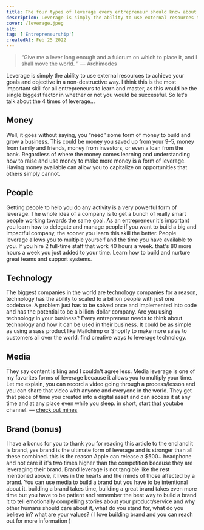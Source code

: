 ```yaml
---
title: The four types of leverage every entrepreneur should know about ( with bonus )
description: Leverage is simply the ability to use external resources to achieve your goals and objective in a non-destructive way. I think this is the most important skill for all entrepreneurs to learn and master
cover: /leverage.jpeg
alt:
tag: ['Entrepreneurship']
createdAt: Feb 25 2022
---
```



> “Give me a lever long enough and a fulcrum on which to place it, and I shall move the world. ” ― Archimedes
> 

Leverage is simply the ability to use external resources to achieve your goals and objective in a non-destructive way. I think this is the most important skill for all entrepreneurs to learn and master, as this would be the single biggest factor in whether or not you would be successful. So let's talk about the 4 times of leverage…

## **Money**

Well, it goes without saying, you “need” some form of money to build and grow a business. This could be money you saved up from your 9–5, money from family and friends, money from investors, or even a loan from the bank. Regardless of where the money comes learning and understanding how to raise and use money to make more money is a form of leverage. Having money available can allow you to capitalize on opportunities that others simply cannot.

## **People**

Getting people to help you do any activity is a very powerful form of leverage. The whole idea of a company is to get a bunch of really smart people working towards the same goal. As an entrepreneur it's important you learn how to delegate and manage people if you want to build a big and impactful company, the sooner you learn this skill the better. People leverage allows you to multiple yourself and the time you have available to you. If you hire 2 full-time staff that work 40 hours a week. that's 80 more hours a week you just added to your time. Learn how to build and nurture great teams and support systems.

## **Technology**

The biggest companies in the world are technology companies for a reason, technology has the ability to scaled to a billion people with just one codebase. A problem just has to be solved once and implemented into code and has the potential to be a billion-dollar company. Are you using technology in your business? Every entrepreneur needs to think about technology and how it can be used in their business. It could be as simple as using a sass product like Mailchimp or Shopify to make more sales to customers all over the world. find creative ways to leverage technology.

## **Media**

They say content is king and I couldn't agree less. Media leverage is one of my favorites forms of leverage because it allows you to multiply your time. Let me explain, you can record a video going through a process/lesson and you can share that video with anyone and everyone in the world. They get that piece of time you created into a digital asset and can access it at any time and at any place even while you sleep. in short, start that youtube channel. — [check out mines](https://www.youtube.com/channel/UC9HsWvU6Ol9-G3zC7Q8Umcw?view_as=subscriber)

## **Brand (bonus)**

I have a bonus for you to thank you for reading this article to the end and it is brand, yes brand is the ultimate form of leverage and is stronger than all these combined. this is the reason Apple can release a $500+ headphone and not care if it's two times higher than the competition because they are leveraging their brand. Brand leverage is not tangible like the rest mentioned above, it lives in the hearts and the minds of those affected by a brand. You can use media to build a brand but you have to be intentional about it. building a brand takes time, building a great brand takes even more time but you have to be patient and remember the best way to build a brand it to tell emotionally compelling stories about your product/service and why other humans should care about it, what do you stand for, what do you believe in? what are your values? ( l love building brand and you can reach out for more information )